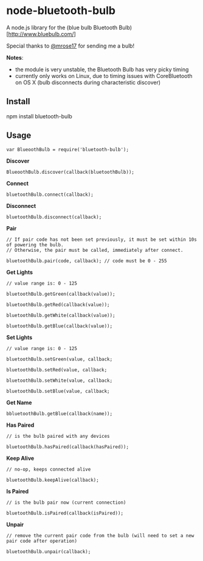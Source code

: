 node-bluetooth-bulb
===================

A node.js library for the (blue bulb Bluetooth Bulb)[http://www.bluebulb.com/]

Special thanks to [@mrose17](https://github.com/mrose17) for sending me a bulb!

__Notes__:
  * the module is very unstable, the Bluetooth Bulb has very picky timing
  * currently only works on Linux, due to timing issues with CoreBluetooth on OS X (bulb disconnects during characteristic discover)


Install
-------

npm install bluetooth-bulb

Usage
-----

    var BlueoothBulb = require('bluetooth-bulb');

__Discover__

    BlueoothBulb.discover(callback(bluetoothBulb));

__Connect__

    bluetoothBulb.connect(callback);

__Disconnect__

    bluetoothBulb.disconnect(callback);

__Pair__

    // If pair code has not been set previously, it must be set within 10s of powering the bulb.
    // Otherwise, the pair must be called, immediately after connect.

    bluetoothBulb.pair(code, callback); // code must be 0 - 255

__Get Lights__

    // value range is: 0 - 125

    bluetoothBulb.getGreen(callback(value));

    bluetoothBulb.getRed(callback(value));

    bluetoothBulb.getWhite(callback(value));

    bluetoothBulb.getBlue(callback(value));

__Set Lights__

    // value range is: 0 - 125

    bluetoothBulb.setGreen(value, callback;

    bluetoothBulb.setRed(value, callback;

    bluetoothBulb.setWhite(value, callback;

    bluetoothBulb.setBlue(value, callback;

__Get Name__

    bbluetoothBulb.getBlue(callback(name));

__Has Paired__

    // is the bulb paired with any devices

    bluetoothBulb.hasPaired(callback(hasPaired));

__Keep Alive__

    // no-op, keeps connected alive

    bluetoothBulb.keepAlive(callback);

__Is Paired__

    // is the bulb pair now (current connection)

    bluetoothBulb.isPaired(callback(isPaired));

__Unpair__

    // remove the current pair code from the bulb (will need to set a new pair code after operation)

    bluetoothBulb.unpair(callback);
